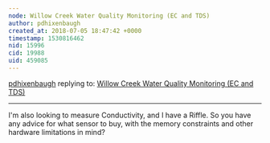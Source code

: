 ```yaml
---
node: Willow Creek Water Quality Monitoring (EC and TDS)
author: pdhixenbaugh
created_at: 2018-07-05 18:47:42 +0000
timestamp: 1530816462
nid: 15996
cid: 19988
uid: 459085
---
```




[pdhixenbaugh](../profile/pdhixenbaugh) replying to: [Willow Creek Water Quality Monitoring (EC and TDS)](../notes/MadTinker/03-21-2018/willow-creek-water-quality-monitoring-electrical-conductivity-sensor)

----
I'm also looking to measure Conductivity, and I have a Riffle. So you have any advice for what sensor to buy, with the memory constraints and other hardware limitations in mind?